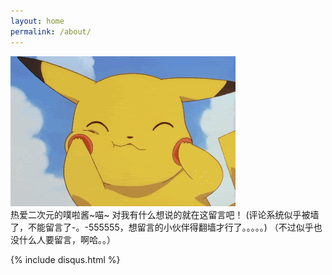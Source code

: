 ```yaml
---
layout: home
permalink: /about/
---
```

![](/images/pika.gif)    
热爱二次元的噗啦酱~喵~
对我有什么想说的就在这留言吧！
(评论系统似乎被墙了，不能留言了-。-555555，想留言的小伙伴得翻墙才行了。。。。。)
（不过似乎也没什么人要留言，啊哈。。）

{% include disqus.html %}
